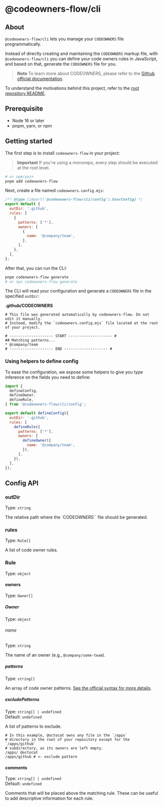 # @codeowners-flow/cli

## About

`@codeowners-flow/cli` lets you manage your `CODEOWNERS` file programmatically.

Instead of directly creating and maintaining the `CODEOWNERS` markup file, with `@codeowners-flow/cli` you can define your code owners rules in JavaScript, and based on that, generate the `CODEOWNERS` file for you.

> **Note**
> To learn more about CODEOWNERS, please refer to the [Github official documentation](https://docs.github.com/en/repositories/managing-your-repositorys-settings-and-features/customizing-your-repository/about-code-owners).

To understand the motivations behind this project, refer to the [root repository README](https://github.com/raulfdm/codeowners-manager/blob/main/README.md).

## Prerequisite

- Node 16 or later
- pnpm, yarn, or npm

## Getting started

The first step is to install `codeowners-flow` in your project:

> **Important**
> If you're using a monorepo, every step should be executed at the root level.

```bash
# or npm/yarn
pnpm add codeowners-flow
```

Next, create a file named `codeowners.config.mjs`:

```js
/** @type {import('@codeowners-flow/cli/config').UserConfig} */
export default {
  outDir: '.github',
  rules: [
    {
      patterns: ['*'],
      owners: [
        {
          name: '@company/team',
        },
      ],
    },
  ],
};
```

After that, you can run the CLI:

```bash
pnpm codeowners-flow generate
# or npx codeowners-flow generate
```

The CLI will read your configuration and generate a `CODEOWNERS` file in the specified `outDir`:

**.github/CODEOWNERS**

```
# This file was generated automatically by codeowners-flow. Do not edit it manually.
# Instead, modify the `codeowners.config.mjs` file located at the root of your project.

# -------------------- START -------------------- #
## Matching patterns...
* @company/team
# -------------------- END -------------------- #
```

### Using helpers to define config

To ease the configuration, we expose some helpers to give you type inference on the fields you need to define:

```js
import {
  defineConfig,
  defineOwner,
  defineRule,
} from '@codeowners-flow/cli/config';

export default defineConfig({
  outDir: '.github',
  rules: [
    defineRule({
      patterns: ['*'],
      owners: [
        defineOwner({
          name: '@company/team',
        }),
      ],
    }),
  ],
});
```

## Config API

### outDir

Type: `string`

The relative path where the `CODEOWNERS`` file should be generated.

### rules

Type: `Rule[]`

A list of code owner rules.

### Rule

Type: `object`

#### owners

Type: `Owner[]`

##### Owner

Type: `object`

###### name

Type: `string`

The name of an owner (e.g., `@company/some-team`).

##### patterns

Type: `string[]`

An array of code owner patterns. [See the official syntax for more details](https://docs.github.com/en/repositories/managing-your-repositorys-settings-and-features/customizing-your-repository/about-code-owners#codeowners-syntax).

##### excludePatterns

Type: `string[] | undefined`\
Default: `undefined`

A list of patterns to exclude.

```
# In this example, @octocat owns any file in the `/apps`
# directory in the root of your repository except for the `/apps/github`
# subdirectory, as its owners are left empty.
/apps/ @octocat
/apps/github # <- exclude pattern
```

#### comments

Type: `string[] | undefined`\
Default: `undefined`

Comments that will be placed above the matching rule. These can be useful to add descriptive information for each rule.
